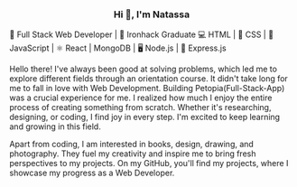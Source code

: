 <h3 align="center">Hi 👋, I'm Natassa</h3>

🌱 Full Stack Web Developer | 👋  Ironhack Graduate   💻 HTML | 🎨 CSS | 🚀 JavaScript | ⚛️ React | MongoDB | 🖥️ Node.js | 🚂 Express.js

Hello there! I've always been good at solving problems, which led me to explore different fields through an orientation course. It didn't take long for me to fall in love with Web Development. 
Building Petopia(Full-Stack-App) was a crucial experience for me. I realized how much I enjoy the entire process of creating something from scratch. Whether it's researching, designing, or coding, I find joy in every step.
I'm excited to keep learning and growing in this field.

Apart from coding, I am interested in books, design, drawing, and photography. They fuel my creativity and inspire me to bring fresh perspectives to my projects.
On my GitHub, you'll find my projects, where I showcase my progress as a Web Developer. 
